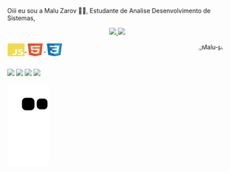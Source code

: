 Oiii eu sou a Malu Zarov 🏳️‍⚧️,  Estudante de Analise Desenvolvimento de Sistemas,
<div align="center">
  <a href=https://github.com/MaluZarov>
  <img height="180em" src="https://github-readme-stats.vercel.app/api?username=maluzarov&show_icons=true&theme=tokyonight&include_all_commits=true&count_private=true"/>
  <img height="180em" src="https://github-readme-stats.vercel.app/api/top-langs/?username=maluzarov&layout=compact&langs_count=7&theme=tokyonight"/>
</div>
<div style="display: inline_block"><br>
  <img align="center" alt="Malu-Js" height="30" width="40" src="https://raw.githubusercontent.com/devicons/devicon/master/icons/javascript/javascript-plain.svg">
 
 
  <img align="center" alt="Malu-HTML" height="30" width="40" src="https://raw.githubusercontent.com/devicons/devicon/master/icons/html5/html5-original.svg">
  <img align="center" alt="Malu-CSS" height="30" width="40" src="https://raw.githubusercontent.com/devicons/devicon/master/icons/css3/css3-original.svg">
  <img align="right" alt="Malu-pic" height="150" style="border-radius:50px;" src="https://media.discordapp.net/attachments/962525813121613834/962547960514773002/338224_eZRb5LHN.png">
 
</div>
  
  ##
 
<div> 
  
  <a href="https://instagram.com/malu_zarov" target="_blank"><img src="https://img.shields.io/badge/-Instagram-%23E4405F?style=for-the-badge&logo=instagram&logoColor=white" target="_blank"></a>
 <a href="https://discord.gg/UqS8gG88GA" target="_blank"><img src="https://img.shields.io/badge/Discord-7289DA?style=for-the-badge&logo=discord&logoColor=white" target="_blank"></a> 
  <a href = "mailto:maluzarov@gmail.com"><img src="https://img.shields.io/badge/-Gmail-%23333?style=for-the-badge&logo=gmail&logoColor=white" target="_blank"></a>
  <a href="https://https://www.linkedin.com/in/malu-lourenço-2a0740125/" target="_blank"><img src="https://img.shields.io/badge/-LinkedIn-%230077B5?style=for-the-badge&logo=linkedin&logoColor=white" target="_blank"></a> 
 
  ![Snake animation](https://github.com/MaluZarov/MaluZarov/blob/output/github-contribution-grid-snake.svg)
 
</div>
